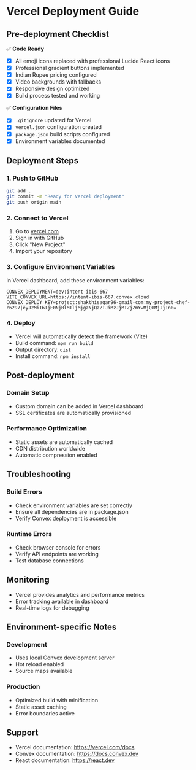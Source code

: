 # Vercel Deployment Guide

## Pre-deployment Checklist

✅ **Code Ready**
- [x] All emoji icons replaced with professional Lucide React icons
- [x] Professional gradient buttons implemented
- [x] Indian Rupee pricing configured
- [x] Video backgrounds with fallbacks
- [x] Responsive design optimized
- [x] Build process tested and working

✅ **Configuration Files**
- [x] `.gitignore` updated for Vercel
- [x] `vercel.json` configuration created
- [x] `package.json` build scripts configured
- [x] Environment variables documented

## Deployment Steps

### 1. Push to GitHub
```bash
git add .
git commit -m "Ready for Vercel deployment"
git push origin main
```

### 2. Connect to Vercel
1. Go to [vercel.com](https://vercel.com)
2. Sign in with GitHub
3. Click "New Project"
4. Import your repository

### 3. Configure Environment Variables
In Vercel dashboard, add these environment variables:

```
CONVEX_DEPLOYMENT=dev:intent-ibis-667
VITE_CONVEX_URL=https://intent-ibis-667.convex.cloud
CONVEX_DEPLOY_KEY=project:shakthisagar96-gmail-com:my-project-chef-c6297|eyJ2MiI6IjE0NjBlMTljMjgzNjQzZTJiMzJjMTZjZmYwMjQ0MjJjIn0=
```

### 4. Deploy
- Vercel will automatically detect the framework (Vite)
- Build command: `npm run build`
- Output directory: `dist`
- Install command: `npm install`

## Post-deployment

### Domain Setup
- Custom domain can be added in Vercel dashboard
- SSL certificates are automatically provisioned

### Performance Optimization
- Static assets are automatically cached
- CDN distribution worldwide
- Automatic compression enabled

## Troubleshooting

### Build Errors
- Check environment variables are set correctly
- Ensure all dependencies are in package.json
- Verify Convex deployment is accessible

### Runtime Errors
- Check browser console for errors
- Verify API endpoints are working
- Test database connections

## Monitoring
- Vercel provides analytics and performance metrics
- Error tracking available in dashboard
- Real-time logs for debugging

## Environment-specific Notes

### Development
- Uses local Convex development server
- Hot reload enabled
- Source maps available

### Production
- Optimized build with minification
- Static asset caching
- Error boundaries active

## Support
- Vercel documentation: https://vercel.com/docs
- Convex documentation: https://docs.convex.dev
- React documentation: https://react.dev